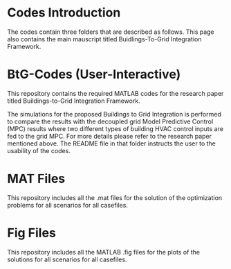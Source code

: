 # Codes Introduction

The codes contain three folders that are described as follows. This page also contains the main mauscript titled Buidlings-To-Grid Integration Framework. 

# BtG-Codes (User-Interactive)

This repository contains the required MATLAB codes for the research paper titled Buildings-to-Grid Integration Framework.

The simulations for the proposed Buildings to Grid Integration is performed to compare the results with the decoupled grid Model Predictive Control (MPC) results where two different types of building HVAC control inputs are fed to the grid MPC. For more details please refer to the research paper mentioned above. The README file in that folder instructs the user to the usability of the codes. 

# MAT Files

This repository includes all the .mat files for the solution of the optimization problems for all scenarios for all casefiles. 

# Fig Files

This repository includes all the MATLAB .fig files for the plots of the solutions for all scenarios for all casefiles. 

